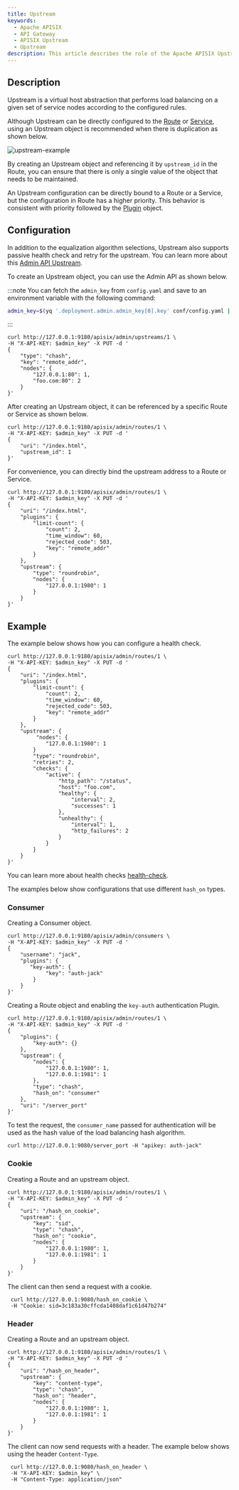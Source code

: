 ```yaml
---
title: Upstream
keywords:
  - Apache APISIX
  - API Gateway
  - APISIX Upstream
  - Upstream
description: This article describes the role of the Apache APISIX Upstream object and how to use the Upstream.
---
```


<!--
#
# Licensed to the Apache Software Foundation (ASF) under one or more
# contributor license agreements.  See the NOTICE file distributed with
# this work for additional information regarding copyright ownership.
# The ASF licenses this file to You under the Apache License, Version 2.0
# (the "License"); you may not use this file except in compliance with
# the License.  You may obtain a copy of the License at
#
#     http://www.apache.org/licenses/LICENSE-2.0
#
# Unless required by applicable law or agreed to in writing, software
# distributed under the License is distributed on an "AS IS" BASIS,
# WITHOUT WARRANTIES OR CONDITIONS OF ANY KIND, either express or implied.
# See the License for the specific language governing permissions and
# limitations under the License.
#
-->

## Description

Upstream is a virtual host abstraction that performs load balancing on a given set of service nodes according to the configured rules.

Although Upstream can be directly configured to the [Route](./route.md) or [Service](./service.md), using an Upstream object is recommended when there is duplication as shown below.

![upstream-example](../../../assets/images/upstream-example.png)

By creating an Upstream object and referencing it by `upstream_id` in the Route, you can ensure that there is only a single value of the object that needs to be maintained.

An Upstream configuration can be directly bound to a Route or a Service, but the configuration in Route has a higher priority. This behavior is consistent with priority followed by the [Plugin](./plugin.md) object.

## Configuration

In addition to the equalization algorithm selections, Upstream also supports passive health check and retry for the upstream. You can learn more about this [Admin API Upstream](../admin-api.md#upstream).

To create an Upstream object, you can use the Admin API as shown below.

:::note
You can fetch the `admin_key` from `config.yaml` and save to an environment variable with the following command:

```bash
admin_key=$(yq '.deployment.admin.admin_key[0].key' conf/config.yaml | sed 's/"//g')
```

:::

```shell
curl http://127.0.0.1:9180/apisix/admin/upstreams/1 \
-H "X-API-KEY: $admin_key" -X PUT -d '
{
    "type": "chash",
    "key": "remote_addr",
    "nodes": {
        "127.0.0.1:80": 1,
        "foo.com:80": 2
    }
}'
```

After creating an Upstream object, it can be referenced by a specific Route or Service as shown below.

```shell
curl http://127.0.0.1:9180/apisix/admin/routes/1 \
-H "X-API-KEY: $admin_key" -X PUT -d '
{
    "uri": "/index.html",
    "upstream_id": 1
}'
```

For convenience, you can directly bind the upstream address to a Route or Service.

```shell
curl http://127.0.0.1:9180/apisix/admin/routes/1 \
-H "X-API-KEY: $admin_key" -X PUT -d '
{
    "uri": "/index.html",
    "plugins": {
        "limit-count": {
            "count": 2,
            "time_window": 60,
            "rejected_code": 503,
            "key": "remote_addr"
        }
    },
    "upstream": {
        "type": "roundrobin",
        "nodes": {
            "127.0.0.1:1980": 1
        }
    }
}'
```

## Example

The example below shows how you can configure a health check.

```shell
curl http://127.0.0.1:9180/apisix/admin/routes/1 \
-H "X-API-KEY: $admin_key" -X PUT -d '
{
    "uri": "/index.html",
    "plugins": {
        "limit-count": {
            "count": 2,
            "time_window": 60,
            "rejected_code": 503,
            "key": "remote_addr"
        }
    },
    "upstream": {
         "nodes": {
            "127.0.0.1:1980": 1
        }
        "type": "roundrobin",
        "retries": 2,
        "checks": {
            "active": {
                "http_path": "/status",
                "host": "foo.com",
                "healthy": {
                    "interval": 2,
                    "successes": 1
                },
                "unhealthy": {
                    "interval": 1,
                    "http_failures": 2
                }
            }
        }
    }
}'
```

You can learn more about health checks [health-check](../tutorials/health-check.md).

The examples below show configurations that use different `hash_on` types.

### Consumer

Creating a Consumer object.

```shell
curl http://127.0.0.1:9180/apisix/admin/consumers \
-H "X-API-KEY: $admin_key" -X PUT -d '
{
    "username": "jack",
    "plugins": {
       "key-auth": {
            "key": "auth-jack"
        }
    }
}'
```

Creating a Route object and enabling the `key-auth` authentication Plugin.

```shell
curl http://127.0.0.1:9180/apisix/admin/routes/1 \
-H "X-API-KEY: $admin_key" -X PUT -d '
{
    "plugins": {
        "key-auth": {}
    },
    "upstream": {
        "nodes": {
            "127.0.0.1:1980": 1,
            "127.0.0.1:1981": 1
        },
        "type": "chash",
        "hash_on": "consumer"
    },
    "uri": "/server_port"
}'
```

To test the request, the `consumer_name` passed for authentication will be used as the hash value of the load balancing hash algorithm.

```shell
curl http://127.0.0.1:9080/server_port -H "apikey: auth-jack"
```

### Cookie

Creating a Route and an upstream object.

```shell
curl http://127.0.0.1:9180/apisix/admin/routes/1 \
-H "X-API-KEY: $admin_key" -X PUT -d '
{
    "uri": "/hash_on_cookie",
    "upstream": {
        "key": "sid",
        "type": "chash",
        "hash_on": "cookie",
        "nodes": {
            "127.0.0.1:1980": 1,
            "127.0.0.1:1981": 1
        }
    }
}'
```

The client can then send a request with a cookie.

```shell
 curl http://127.0.0.1:9080/hash_on_cookie \
 -H "Cookie: sid=3c183a30cffcda1408daf1c61d47b274"
```

### Header

Creating a Route and an upstream object.

```shell
curl http://127.0.0.1:9180/apisix/admin/routes/1 \
-H "X-API-KEY: $admin_key" -X PUT -d '
{
    "uri": "/hash_on_header",
    "upstream": {
        "key": "content-type",
        "type": "chash",
        "hash_on": "header",
        "nodes": {
            "127.0.0.1:1980": 1,
            "127.0.0.1:1981": 1
        }
    }
}'
```

The client can now send requests with a header. The example below shows using the header `Content-Type`.

```shell
 curl http://127.0.0.1:9080/hash_on_header \
 -H "X-API-KEY: $admin_key" \
 -H "Content-Type: application/json"
```
